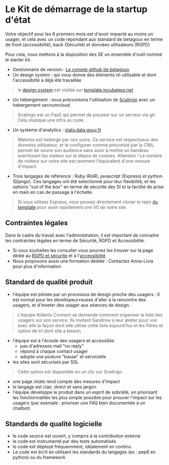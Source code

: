 # Le Kit de démarrage de la startup d'état

Votre objectif pour les 6 premiers mois est d'avoir impacté au moins un usager, et cela avec un code répondant aux standard de betagouv en terme de front (accessibilté), back (Sécurité) et données utilisateurs (RGPD)

Pour cela, nous mettons à la disposition des SE un ensemble d'outil nommé le starter kit.
- Gestionnaire de version : [Le compte github de betagouv](https://github.com/betagouv)
- Un design system : qui vous donne des éléments ré-utilisable et dont l'accessibilté a déjà été travaillée 
> le [design system](https://gouvfr.atlassian.net/wiki/spaces/DB/pages/223019574/D+veloppeurs) est visible sur [template.incubateur.net](https://template.incubateur.net)
- Un hébergement : nous préconisons l'utilisation de [Scalingo](https://scalingo.com/fr) avec un hebergement secnumcloud
> Scalingo est un PaaS qui permet de pousser sur un serveur via git. Cela implique une infra as code.
- Un systeme d'analytics : [stats.data.gouv.fr](https://stats.data.gouv.fr)
> Matomo est hebergé par nos soins. Ce service est respectueux des données utilisateur, et le configurer comme préconisé par la CNIL permet de suivre son audience sans avoir à mettre un bandeau avertissant les visiteur sur le dépos de cookies.
> Attention ! Le nombre de visiteur sur votre site est rarement l'équivalent d'une mesure d'impact. 
- Trois langages de référence : Ruby (RoR), javascript (Express) et python (Django). Ces langages ont été selectionné pour leur flexibilité, et les options "out of the box" en terme de sécurité des SI et la facilité de prise en main en cas de passage à l'échelle.
> Si vous utilisez Express, vous pouvez directement cloner le repo [du template](https://github.com/betagouv/template-design-system-de-l-etat) pour avoir rapidement une V0 de votre site.

## Contraintes légales

Dans le cadre du travail avec l'administration, il est important de connaitre les contraintes légales en terme de Sécurité, RGPD et Accessibilité.
- Si vous souhaites les consulter vous pourrez les trouver sur la page dédié au [RGPD et sécurité](https://doc.incubateur.net/startups/rgpd-and-securite/guide-rgpd-securite) et à l'[accessibilité](https://doc.incubateur.net/design/ressources-design/kit-accessibilite/obligations-legales)
- Nous proposons aussi une formation dédiée : Contactez Anna-Livia pour plus d'information

## Standard de qualité produit

- l'équipe est pilotée par un processus de design proche des usagers : Il est normal pour les dévellopeur•euses d'aller à la rencontre des usagers, et d'inveter des usager aux séances de design.
> L'équipe Aidants Connect se demande comment organiser la liste des usagers sur son service. Ils invitent Sandrine à leur atelier pour voir avec elle la façon dont elle utilise cette liste aujourd'hui et les filtres et option de tri dont elle a besoin.
- l'équipe est à l'écoute des usagers et accessible:
    - pas d'adresses mail "no reply"
    - répond à chaque contact usager
    - adopte une posture "basse" et servicielle
- les sites sont sécurisés par SSL
> Cette option est disponible en un clic sur Scalingo. 
- une page /stats rend compte des mesures d'impact
- le langage est clair, direct et sans jargon
- l'équipe développe le produit dans un esprit de sobriété, en priorisant les fonctionnalités les plus simple possible pour prouver l'impact sur les usagers (par exemple : prioriser une FAQ bien documentée à un chatbot)

## Standards de qualité logicielle

- le code source est ouvert, y compris à la contribution externe
- le code est instrumenté par des tests automatisés
- le code est déployé fréquemment, idéalement en continu
- Le code est écrit en utilisant les standards du langages (ex : pep8 en python) ou du framework
